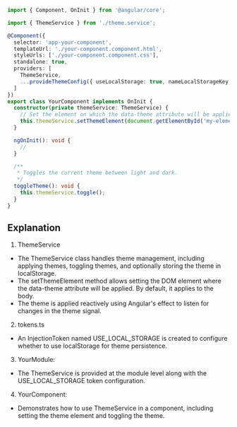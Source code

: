 ```typescript
import { Component, OnInit } from '@angular/core';

import { ThemeService } from './theme.service';

@Component({
  selector: 'app-your-component',
  templateUrl: './your-component.component.html',
  styleUrls: ['./your-component.component.css'],
  standalone: true,
  providers: [
    ThemeService,
    ...provideThemeConfig({ useLocalStorage: true, nameLocalStorageKey: 'data-theme', elementTheme: 'myElement' })
  ]
})
export class YourComponent implements OnInit {
  constructor(private themeService: ThemeService) {
    // Set the element on which the data-theme attribute will be applied
    this.themeService.setThemeElement(document.getElementById('my-element'));
  }

  ngOnInit(): void {
    //
  }

  /**
   * Toggles the current theme between light and dark.
   */
  toggleTheme(): void {
    this.themeService.toggle();
  }
}
```

## Explanation

1. ThemeService

- The ThemeService class handles theme management, including applying themes, toggling themes, and optionally storing the theme in localStorage.
- The setThemeElement method allows setting the DOM element where the data-theme attribute will be applied. By default, it applies to the body.
- The theme is applied reactively using Angular's effect to listen for changes in the theme signal.

2. tokens.ts

- An InjectionToken named USE_LOCAL_STORAGE is created to configure whether to use localStorage for theme persistence.

3. YourModule:

- The ThemeService is provided at the module level along with the USE_LOCAL_STORAGE token configuration.

4. YourComponent:

- Demonstrates how to use ThemeService in a component, including setting the theme element and toggling the theme.

